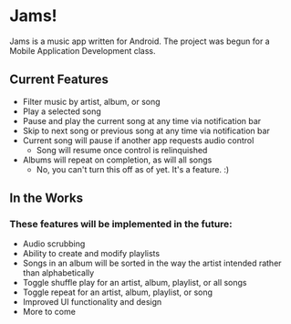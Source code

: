 # Jams!

Jams is a music app written for Android. The project was begun for a Mobile Application Development class.

## Current Features
* Filter music by artist, album, or song
* Play a selected song
* Pause and play the current song at any time via notification bar
* Skip to next song or previous song at any time via notification bar
* Current song will pause if another app requests audio control
    * Song will resume once control is relinquished
* Albums will repeat on completion, as will all songs
    * No, you can't turn this off as of yet. It's a feature. :)

## In the Works
### These features will be implemented in the future:
* Audio scrubbing
* Ability to create and modify playlists
* Songs in an album will be sorted in the way the artist intended rather than alphabetically
* Toggle shuffle play for an artist, album, playlist, or all songs
* Toggle repeat for an artist, album, playlist, or song
* Improved UI functionality and design
* More to come
